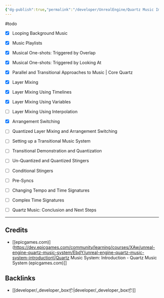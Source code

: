 ```yaml
---
{"dg-publish":true,"permalink":"/developer/UnrealEngine/Quartz Music Implementation for Unreal Engine/","tags":["unreal","game","gamedev","music","audio"],"noteIcon":""}
---
```


#todo 
- [x] Looping Background Music
- [x] Music Playlists
- [x] Musical One-shots: Triggered by Overlap
- [x] Musical One-shots: Triggered by Looking At
- [x] Parallel and Transitional Approaches to Music | Core Quartz
- [x] Layer Mixing
- [x] Layer Mixing Using Timelines
- [x] Layer Mixing Using Variables
- [ ] Layer Mixing Using Interpolation
- [x] Arrangement Switching
- [ ] Quantized Layer Mixing and Arrangement Switching
- [ ] Setting up a Transitional Music System
- [ ] Transitional Demonstration and Quantization
- [ ] Un-Quantized and Quantized Stingers
- [ ] Conditional Stingers
- [ ] Pre-Syncs
- [ ] Changing Tempo and Time Signatures
- [ ] Complex Time Signatures
- [ ] Quartz Music: Conclusion and Next Steps


---
## Credits
- [[epicgames.com)](https://dev.epicgames.com/community/learning/courses/XAw/unreal-engine-quartz-music-system/EbdY/unreal-engine-quartz-music-system-introduction\|Quartz Music System: Introduction - Quartz Music System (epicgames.com)]]
## Backlinks
- [[developer/_developer_box📦\|developer/_developer_box📦]]